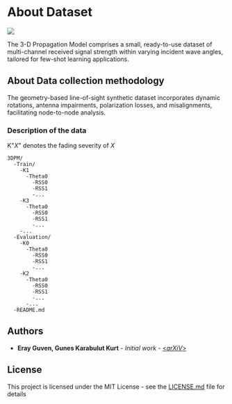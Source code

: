 # About Dataset

![](https://github.com/riguwen/3DPM/RSS_Sample.png)

The 3-D Propagation Model comprises a small, ready-to-use dataset of multi-channel received signal strength within varying incident wave angles, tailored for few-shot learning applications.

## About Data collection methodology

The geometry-based line-of-sight synthetic dataset incorporates dynamic rotations, antenna impairments, polarization losses, and misalignments, facilitating node-to-node analysis.

### Description of the data

K"_X_" denotes the fading severity of _X_

```
3DPM/
  -Train/
    -K1
      -Theta0
        -RSS0
        -RSS1
        -...
    -K3
      -Theta0
        -RSS0
        -RSS1
        -...    
    -...
  -Evaluation/
    -K0
      -Theta0
        -RSS0
        -RSS1
        -...
    -K2
      -Theta0
        -RSS0
        -RSS1
        -...    
      -...
  -README.md

```

## Authors

* **Eray Guven, Gunes Karabulut Kurt** - *Initial work* - [<_arXiV_>](https://arxiv.org/abs/2401.01504)

## License

This project is licensed under the MIT License - see the [LICENSE.md](LICENSE.md) file for details


